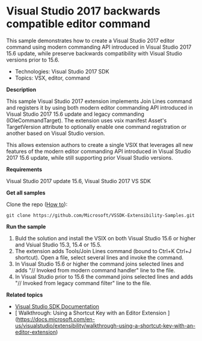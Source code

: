 # Visual Studio 2017 backwards compatible editor command
This sample demonstrates how to create a Visual Studio 2017 editor command using modern commanding API introduced in Visual Studio 2017 15.6 update,
while preserve backwards compatibility with Visual Studio versions prior to 15.6.

* Technologies: Visual Studio 2017 SDK
* Topics: VSX, editor, command

**Description**

This sample Visual Studio 2017 extension implements Join Lines command and registers it by using both modern editor commanding API introduced in Visual Studio 2017 15.6 update
and legacy commanding (IOleCommandTarget). The extension uses vsix manifest Asset's TargetVersion attribute to optionally enable one command registration or another based on
Visual Studio version.

This allows extension authors to create a single VSIX that leverages all new features of the modern editor commanding API introduced in Visual Studio 2017 15.6 update,
while still supporting prior Visual Studio versions.

**Requirements**

Visual Studio 2017 update 15.6, Visual Studio 2017 VS SDK

**Get all samples**

Clone the repo ([How to](https://git-scm.com/book/en/v2/Git-Basics-Getting-a-Git-Repository#Cloning-an-Existing-Repository)):

`git clone https://github.com/Microsoft/VSSDK-Extensibility-Samples.git`

**Run the sample**

  1. Buld the solution and install the VSIX on both Visual Studio 15.6 or higher and Vsiual Studio 15.3, 15.4 or 15.5.
  2. The extension adds Tools/Join Lines command (bound to Ctrl+K Ctrl+J shortcut). Open a file, select several lines and invoke the command.
  3. In Visual Studio 15.6 or higher the command joins selected lines and adds "// Invoked from modern command handler" line to the file.
  3. In Visual Studio prior to 15.6 the command joins selected lines and adds "// Invoked from legacy command filter" line to the file.
  
**Related topics**

 * [ Visual Studio SDK Documentation ](https://docs.microsoft.com/en-us/visualstudio/extensibility/visual-studio-sdk)
 * [ Walkthrough: Using a Shortcut Key with an Editor Extension ] (https://docs.microsoft.com/en-us/visualstudio/extensibility/walkthrough-using-a-shortcut-key-with-an-editor-extension)
